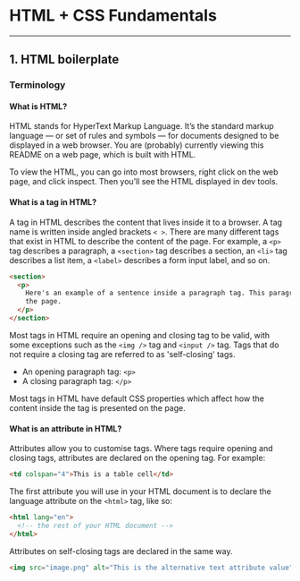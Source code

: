 # HTML + CSS Fundamentals

---

## 1. HTML boilerplate

### Terminology

#### What is HTML?

HTML stands for HyperText Markup Language. It’s the standard markup language — or set of rules and
symbols — for documents designed to be displayed in a web browser. You are (probably) currently
viewing this README on a web page, which is built with HTML.

To view the HTML, you can go into most browsers, right click on the web page, and click inspect.
Then you’ll see the HTML displayed in dev tools.

#### What is a tag in HTML?

A tag in HTML describes the content that lives inside it to a browser. A tag name is written inside
angled brackets `< >`. There are many different tags that exist in HTML to describe the content of
the page. For example, a `<p>` tag describes a paragraph, a `<section>` tag describes a section, an
`<li>` tag describes a list item, a `<label>` describes a form input label, and so on.

```html
<section>
  <p>
    Here's an example of a sentence inside a paragraph tag. This paragraph lives inside a section on
    the page.
  </p>
</section>
```

Most tags in HTML require an opening and closing tag to be valid, with some exceptions such as the
`<img />` tag and `<input />` tag. Tags that do not require a closing tag are referred to as
'self-closing' tags.

- An opening paragraph tag: `<p>`
- A closing paragraph tag: `</p>`

Most tags in HTML have default CSS properties which affect how the content inside the tag is
presented on the page.

#### What is an attribute in HTML?

Attributes allow you to customise tags. Where tags require opening and closing tags, attributes are
declared on the opening tag. For example:

```html
<td colspan="4">This is a table cell</td>
```

The first attribute you will use in your HTML document is to declare the language attribute on the
`<html>` tag, like so:

```html
<html lang="en">
  <!-- the rest of your HTML document -->
</html>
```

Attributes on self-closing tags are declared in the same way.

```html
<img src="image.png" alt="This is the alternative text attribute value" />
```
